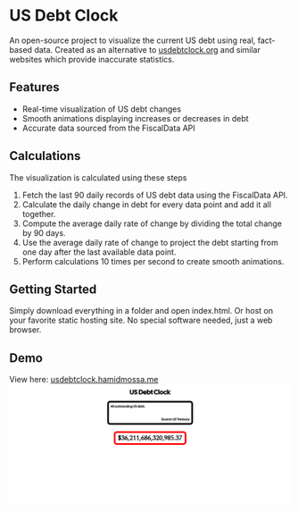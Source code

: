 # US Debt Clock

An open-source project to visualize the current US debt using real, fact-based data. Created as an alternative to [usdebtclock.org](https://usdebtclock.org) and similar websites which provide inaccurate statistics.

## Features
- Real-time visualization of US debt changes
- Smooth animations displaying increases or decreases in debt
- Accurate data sourced from the FiscalData API

## Calculations
The visualization is calculated using these steps
1. Fetch the last 90 daily records of US debt data using the FiscalData API.
2. Calculate the daily change in debt for every data point and add it all together.
3. Compute the average daily rate of change by dividing the total change by 90 days.
4. Use the average daily rate of change to project the debt starting from one day after the last available data point.
5. Perform calculations 10 times per second to create smooth animations.

## Getting Started
Simply download everything in a folder and open index.html. Or host on your favorite static hosting site. No special software needed, just a web browser.

## Demo
View here: [usdebtclock.hamidmossa.me](usdebtclock.hamidmossa.me)
![screenshot](image.png)
